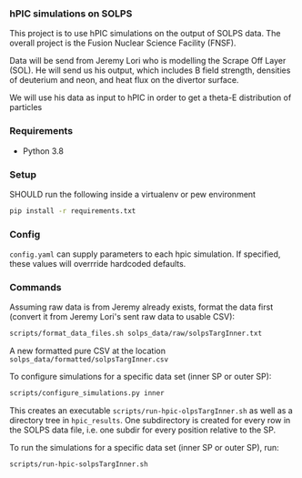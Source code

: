 ### hPIC simulations on SOLPS

This project is to use hPIC simulations on the output of SOLPS data. The
overall project is the Fusion Nuclear Science Facility (FNSF).

Data will be send from Jeremy Lori who is modelling the Scrape Off Layer
(SOL). He will send us his output, which includes B field strength,
densities of deuterium and neon, and heat flux on the divertor surface.

We will use his data as input to hPIC in order to get a theta-E distribution
of particles

### Requirements
- Python 3.8


### Setup

SHOULD run the following inside a virtualenv or pew environment
```bash
pip install -r requirements.txt
```

### Config
`config.yaml` can supply parameters to each hpic simulation. If specified,
these values will overrride hardcoded defaults.


### Commands

Assuming raw data is from Jeremy already exists, format the data first (convert it from Jeremy Lori's sent raw data to usable CSV):
```bash
scripts/format_data_files.sh solps_data/raw/solpsTargInner.txt
```
A new formatted pure CSV at the location `solps_data/formatted/solpsTargInner.csv`

To configure simulations for a specific data set (inner SP or outer SP):
```bash
scripts/configure_simulations.py inner
```

This creates an executable `scripts/run-hpic-olpsTargInner.sh` as well as a directory tree
in `hpic_results`. One subdirectory is created for every row in the SOLPS
data file, i.e. one subdir for every position relative to the SP.

To run the simulations for a specific data set (inner SP or outer SP), run:
```bash
scripts/run-hpic-solpsTargInner.sh
```


